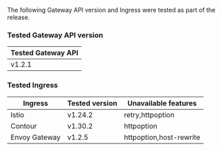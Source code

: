 <!--
  This documentation is inserted in release note for each release.
  All variables are defined in .
-->

The following Gateway API version and Ingress were tested as part of the release.

### Tested Gateway API version

| Tested Gateway API       |
| ------------------------ |
| v1.2.1 |

### Tested Ingress

| Ingress | Tested version          | Unavailable features           |
| ------- | ----------------------- | ------------------------------ |
| Istio   | v1.24.2     | retry,httpoption   |
| Contour | v1.30.2    | httpoption |
| Envoy Gateway | v1.2.5    | httpoption,host-rewrite |
